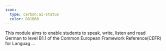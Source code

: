 ```yaml
---
icon:
  type: carbon:ai-status
  color: D81B60
---
```


This module aims to enable students to speak, write, listen and read German to level B1.1 of the Common European Framework Reference(CEFR) for Languag ... 
